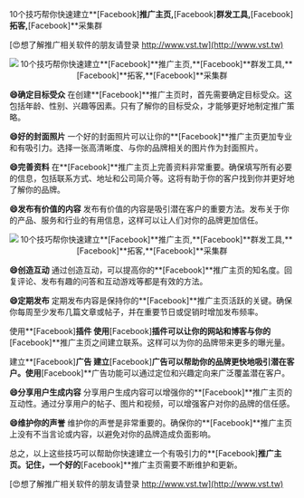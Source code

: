 10个技巧帮你快速建立**[Facebook]**推广主页,**[Facebook]**群发工具,**[Facebook]**拓客,**[Facebook]**采集群

[😍想了解推广相关软件的朋友请登录 http://www.vst.tw](http://www.vst.tw)

 <center><img src="https://vst.tw/MP4/tuiguang/png/7.png" alt="10个技巧帮你快速建立**[Facebook]**推广主页,**[Facebook]**群发工具,**[Facebook]**拓客,**[Facebook]**采集群"></center>

**😄确定目标受众**
在创建**[Facebook]**推广主页时，首先需要确定目标受众。这包括年龄、性别、兴趣等因素。只有了解你的目标受众，才能够更好地制定推广策略。

**😄好的封面照片**
一个好的封面照片可以让你的**[Facebook]**推广主页更加专业和有吸引力。选择一张高清晰度、与你的品牌相关的图片作为封面照片。

**😄完善资料**
在**[Facebook]**推广主页上完善资料非常重要。确保填写所有必要的信息，包括联系方式、地址和公司简介等。这将有助于你的客户找到你并更好地了解你的品牌。

**😄发布有价值的内容**
发布有价值的内容是吸引潜在客户的重要方法。发布关于你的产品、服务和行业的有用信息，这样可以让人们对你的品牌更加信任。

 <center><img src="https://vst.tw/MP4/tuiguang/png/3.png" alt="10个技巧帮你快速建立**[Facebook]**推广主页,**[Facebook]**群发工具,**[Facebook]**拓客,**[Facebook]**采集群"></center>

**😄创造互动**
通过创造互动，可以提高你的**[Facebook]**推广主页的知名度。回复评论、发布有趣的问答和互动游戏等都是有效的方法。

**😄定期发布**
定期发布内容是保持你的**[Facebook]**推广主页活跃的关键。确保你每周至少发布几篇文章或帖子，并在重要节日或促销时增加发布频率。

使用**[Facebook]**插件
使用**[Facebook]**插件可以让你的网站和博客与你的**[Facebook]**推广主页之间建立联系。这样可以为你的品牌带来更多的曝光量。

建立**[Facebook]**广告
建立**[Facebook]**广告可以帮助你的品牌更快地吸引潜在客户。使用**[Facebook]**广告功能可以通过定位和兴趣定向来广泛覆盖潜在客户。

**😄分享用户生成内容**
分享用户生成内容可以增强你的**[Facebook]**推广主页的互动性。通过分享用户的帖子、图片和视频，可以增强客户对你的品牌的信任感。

**😄维护你的声誉**
维护你的声誉是非常重要的。确保你的**[Facebook]**推广主页上没有不当言论或内容，以避免对你的品牌造成负面影响。

总之，以上这些技巧可以帮助你快速建立一个有吸引力的**[Facebook]**推广主页。记住，一个好的**[Facebook]**推广主页需要不断维护和更新。

[😍想了解推广相关软件的朋友请登录 http://www.vst.tw](http://www.vst.tw)



